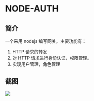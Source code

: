 # NODE-AUTH

## 简介

一个采用 nodejs 编写网关。主要功能有：

1. HTTP 请求的转发
1. 对 HTTP 请求进行身份认证，权限管理。
1. 实现用户管理，角色管理

## 截图

![](../docs/pic-1.png)
